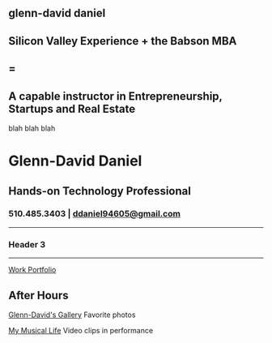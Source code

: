 ## glenn-david daniel

## Silicon Valley Experience + the Babson MBA 

## = 

## A capable instructor in Entrepreneurship, Startups and Real Estate

blah blah blah
# Glenn-David Daniel
## Hands-on Technology Professional
### 510.485.3403 | ddaniel94605@gmail.com

---
### Header 3

---

<!-- Links -->
[Work Portfolio](https://d2rd.github.io/glenn-david/)

## After Hours ##
[Glenn-David's Gallery](https://d2rd.github.io/glenn-david/)
Favorite photos

[My Musical Life](https://d2rd.github.io/glenn-david/) Video clips in performance
